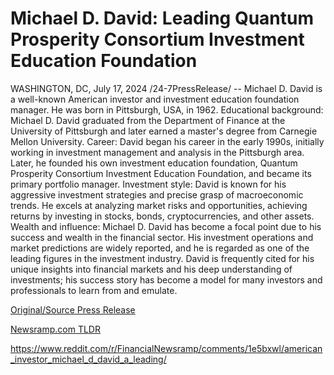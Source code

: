 # Michael D. David: Leading Quantum Prosperity Consortium Investment Education Foundation

WASHINGTON, DC, July 17, 2024 /24-7PressRelease/ -- Michael D. David is a well-known American investor and investment education foundation manager. He was born in Pittsburgh, USA, in 1962.  Educational background: Michael D. David graduated from the Department of Finance at the University of Pittsburgh and later earned a master's degree from Carnegie Mellon University.  Career: David began his career in the early 1990s, initially working in investment management and analysis in the Pittsburgh area. Later, he founded his own investment education foundation, Quantum Prosperity Consortium Investment Education Foundation, and became its primary portfolio manager.  Investment style: David is known for his aggressive investment strategies and precise grasp of macroeconomic trends. He excels at analyzing market risks and opportunities, achieving returns by investing in stocks, bonds, cryptocurrencies, and other assets.  Wealth and influence: Michael D. David has become a focal point due to his success and wealth in the financial sector. His investment operations and market predictions are widely reported, and he is regarded as one of the leading figures in the investment industry. David is frequently cited for his unique insights into financial markets and his deep understanding of investments; his success story has become a model for many investors and professionals to learn from and emulate. 

[Original/Source Press Release](https://www.24-7pressrelease.com/press-release/512570/michael-d-david-leading-quantum-prosperity-consortium-investment-education-foundation)
                    

[Newsramp.com TLDR](None) 

https://www.reddit.com/r/FinancialNewsramp/comments/1e5bxwl/american_investor_michael_d_david_a_leading/